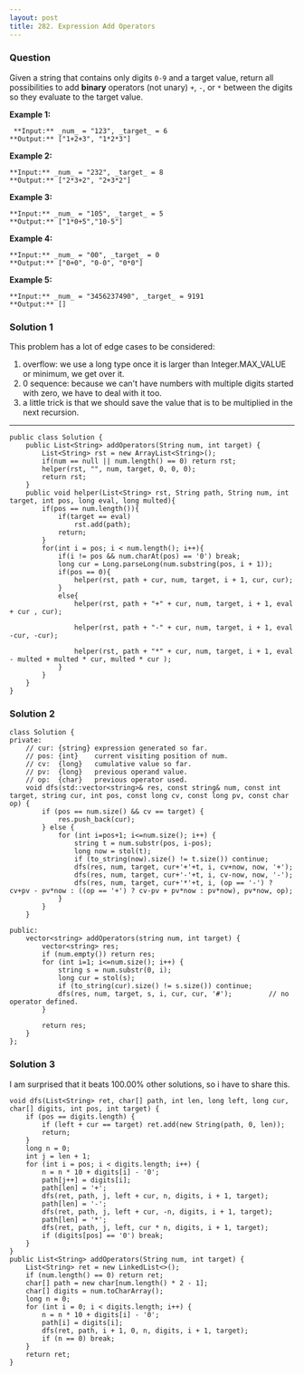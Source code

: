 ```yaml
---
layout: post
title: 282. Expression Add Operators
---
```

### Question
Given a string that contains only digits `0-9` and a target value, return all
possibilities to add **binary** operators (not unary) `+`, `-`, or `*` between
the digits so they evaluate to the target value.

 **Example 1:**

    
    
     **Input:** _num_ = "123", _target_ = 6
    **Output:** ["1+2+3", "1*2*3"] 
    

**Example 2:**

    
    
    **Input:** _num_ = "232", _target_ = 8
    **Output:** ["2*3+2", "2+3*2"]

**Example 3:**

    
    
    **Input:** _num_ = "105", _target_ = 5
    **Output:** ["1*0+5","10-5"]

**Example 4:**

    
    
    **Input:** _num_ = "00", _target_ = 0
    **Output:** ["0+0", "0-0", "0*0"]
    

**Example 5:**

    
    
    **Input:** _num_ = "3456237490", _target_ = 9191
    **Output:** []
    

### Solution 1
This problem has a lot of edge cases to be considered:

  1. overflow: we use a long type once it is larger than Integer.MAX_VALUE or minimum, we get over it.
  2. 0 sequence: because we can't have numbers with multiple digits started with zero, we have to deal with it too.
  3. a little trick is that we should save the value that is to be multiplied in the next recursion.

* * *
    
    
    public class Solution {
        public List<String> addOperators(String num, int target) {
            List<String> rst = new ArrayList<String>();
            if(num == null || num.length() == 0) return rst;
            helper(rst, "", num, target, 0, 0, 0);
            return rst;
        }
        public void helper(List<String> rst, String path, String num, int target, int pos, long eval, long multed){
            if(pos == num.length()){
                if(target == eval)
                    rst.add(path);
                return;
            }
            for(int i = pos; i < num.length(); i++){
                if(i != pos && num.charAt(pos) == '0') break;
                long cur = Long.parseLong(num.substring(pos, i + 1));
                if(pos == 0){
                    helper(rst, path + cur, num, target, i + 1, cur, cur);
                }
                else{
                    helper(rst, path + "+" + cur, num, target, i + 1, eval + cur , cur);
                    
                    helper(rst, path + "-" + cur, num, target, i + 1, eval -cur, -cur);
                    
                    helper(rst, path + "*" + cur, num, target, i + 1, eval - multed + multed * cur, multed * cur );
                }
            }
        }
    }


### Solution 2
    
    
    class Solution {
    private:
        // cur: {string} expression generated so far.
        // pos: {int}    current visiting position of num.
        // cv:  {long}   cumulative value so far.
        // pv:  {long}   previous operand value.
        // op:  {char}   previous operator used.
        void dfs(std::vector<string>& res, const string& num, const int target, string cur, int pos, const long cv, const long pv, const char op) {
            if (pos == num.size() && cv == target) {
                res.push_back(cur);
            } else {
                for (int i=pos+1; i<=num.size(); i++) {
                    string t = num.substr(pos, i-pos);
                    long now = stol(t);
                    if (to_string(now).size() != t.size()) continue;
                    dfs(res, num, target, cur+'+'+t, i, cv+now, now, '+');
                    dfs(res, num, target, cur+'-'+t, i, cv-now, now, '-');
                    dfs(res, num, target, cur+'*'+t, i, (op == '-') ? cv+pv - pv*now : ((op == '+') ? cv-pv + pv*now : pv*now), pv*now, op);
                }
            }
        }
    
    public:
        vector<string> addOperators(string num, int target) {
            vector<string> res;
            if (num.empty()) return res;
            for (int i=1; i<=num.size(); i++) {
                string s = num.substr(0, i);
                long cur = stol(s);
                if (to_string(cur).size() != s.size()) continue;
                dfs(res, num, target, s, i, cur, cur, '#');         // no operator defined.
            }
    
            return res;
        }
    };


### Solution 3
I am surprised that it beats 100.00% other solutions, so i have to share this.

    
    
    void dfs(List<String> ret, char[] path, int len, long left, long cur, char[] digits, int pos, int target) {
        if (pos == digits.length) {
            if (left + cur == target) ret.add(new String(path, 0, len));
            return;
        }
        long n = 0;
        int j = len + 1;
        for (int i = pos; i < digits.length; i++) {
            n = n * 10 + digits[i] - '0';
            path[j++] = digits[i];
            path[len] = '+';
            dfs(ret, path, j, left + cur, n, digits, i + 1, target);
            path[len] = '-';
            dfs(ret, path, j, left + cur, -n, digits, i + 1, target);
            path[len] = '*';
            dfs(ret, path, j, left, cur * n, digits, i + 1, target);
            if (digits[pos] == '0') break; 
        }
    }
    public List<String> addOperators(String num, int target) {
        List<String> ret = new LinkedList<>();
        if (num.length() == 0) return ret;
        char[] path = new char[num.length() * 2 - 1];
        char[] digits = num.toCharArray();
        long n = 0;
        for (int i = 0; i < digits.length; i++) {
            n = n * 10 + digits[i] - '0';
            path[i] = digits[i];
            dfs(ret, path, i + 1, 0, n, digits, i + 1, target);
            if (n == 0) break;
        }
        return ret;
    }



